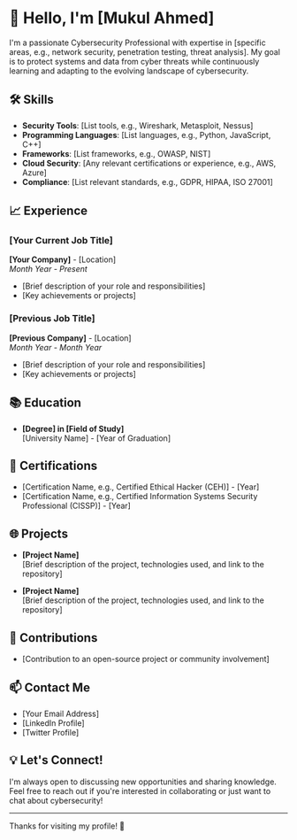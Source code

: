 # 👋 Hello, I'm [Mukul Ahmed]

I'm a passionate Cybersecurity Professional with expertise in [specific areas, e.g., network security, penetration testing, threat analysis]. My goal is to protect systems and data from cyber threats while continuously learning and adapting to the evolving landscape of cybersecurity.

## 🛠️ Skills

- **Security Tools**: [List tools, e.g., Wireshark, Metasploit, Nessus]
- **Programming Languages**: [List languages, e.g., Python, JavaScript, C++]
- **Frameworks**: [List frameworks, e.g., OWASP, NIST]
- **Cloud Security**: [Any relevant certifications or experience, e.g., AWS, Azure]
- **Compliance**: [List relevant standards, e.g., GDPR, HIPAA, ISO 27001]

## 📈 Experience

### [Your Current Job Title]
**[Your Company]** - [Location]  
*Month Year - Present*  
- [Brief description of your role and responsibilities]
- [Key achievements or projects]

### [Previous Job Title]
**[Previous Company]** - [Location]  
*Month Year - Month Year*  
- [Brief description of your role and responsibilities]
- [Key achievements or projects]

## 📚 Education

- **[Degree] in [Field of Study]**  
  [University Name] - [Year of Graduation]

## 📜 Certifications

- [Certification Name, e.g., Certified Ethical Hacker (CEH)] - [Year]
- [Certification Name, e.g., Certified Information Systems Security Professional (CISSP)] - [Year]

## 🌐 Projects

- **[Project Name]**  
  [Brief description of the project, technologies used, and link to the repository]

- **[Project Name]**  
  [Brief description of the project, technologies used, and link to the repository]

## 🌟 Contributions

- [Contribution to an open-source project or community involvement]

## 📫 Contact Me

- [Your Email Address]
- [LinkedIn Profile]
- [Twitter Profile]

## 💡 Let's Connect!

I'm always open to discussing new opportunities and sharing knowledge. Feel free to reach out if you're interested in collaborating or just want to chat about cybersecurity!

---

Thanks for visiting my profile! 🚀
